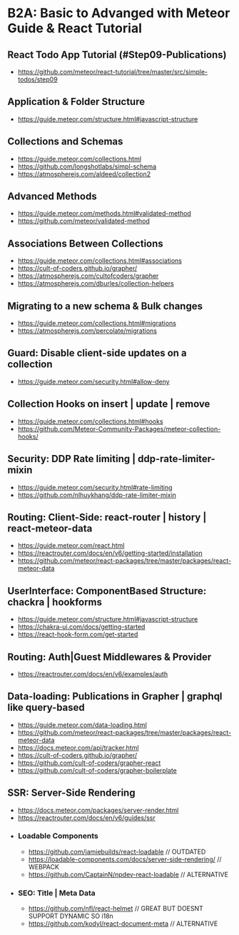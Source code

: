 # B2A: Basic to Advanged with Meteor Guide & React Tutorial

## React Todo App Tutorial (#Step09-Publications)
- https://github.com/meteor/react-tutorial/tree/master/src/simple-todos/step09 

## Application & Folder Structure
- https://guide.meteor.com/structure.html#javascript-structure 

## Collections and Schemas
- https://guide.meteor.com/collections.html 
- https://github.com/longshotlabs/simpl-schema 
- https://atmospherejs.com/aldeed/collection2 

## Advanced Methods
- https://guide.meteor.com/methods.html#validated-method 
- https://github.com/meteor/validated-method

## Associations Between Collections
- https://guide.meteor.com/collections.html#associations 
- https://cult-of-coders.github.io/grapher/ 
- https://atmospherejs.com/cultofcoders/grapher 
- https://atmospherejs.com/dburles/collection-helpers 

## Migrating to a new schema & Bulk changes
- https://guide.meteor.com/collections.html#migrations 
- https://atmospherejs.com/percolate/migrations 

## Guard: Disable client-side updates on a collection
- https://guide.meteor.com/security.html#allow-deny

## Collection Hooks on insert | update | remove
- https://guide.meteor.com/collections.html#hooks
- https://github.com/Meteor-Community-Packages/meteor-collection-hooks/

## Security: DDP Rate limiting | ddp-rate-limiter-mixin
- https://guide.meteor.com/security.html#rate-limiting
- https://github.com/nlhuykhang/ddp-rate-limiter-mixin

## Routing: Client-Side: react-router | history | react-meteor-data
- https://guide.meteor.com/react.html
- https://reactrouter.com/docs/en/v6/getting-started/installation
- https://github.com/meteor/react-packages/tree/master/packages/react-meteor-data

## UserInterface: ComponentBased Structure: chackra | hookforms
- https://guide.meteor.com/structure.html#javascript-structure 
- https://chakra-ui.com/docs/getting-started
- https://react-hook-form.com/get-started

## Routing: Auth|Guest Middlewares & Provider
- https://reactrouter.com/docs/en/v6/examples/auth

## Data-loading: Publications in Grapher | graphql like query-based
- https://guide.meteor.com/data-loading.html
- https://github.com/meteor/react-packages/tree/master/packages/react-meteor-data
- https://docs.meteor.com/api/tracker.html
- https://cult-of-coders.github.io/grapher/ 
- https://github.com/cult-of-coders/grapher-react
- https://github.com/cult-of-coders/grapher-boilerplate

## SSR: Server-Side Rendering
- https://docs.meteor.com/packages/server-render.html
- https://reactrouter.com/docs/en/v6/guides/ssr
- ### Loadable Components
  - https://github.com/jamiebuilds/react-loadable // OUTDATED
  - https://loadable-components.com/docs/server-side-rendering/ // WEBPACK 
  - https://github.com/CaptainN/npdev-react-loadable // ALTERNATIVE
- ### SEO: Title | Meta Data 
  - https://github.com/nfl/react-helmet // GREAT BUT DOESNT SUPPORT DYNAMIC SO i18n
  - https://github.com/kodyl/react-document-meta // ALTERNATIVE